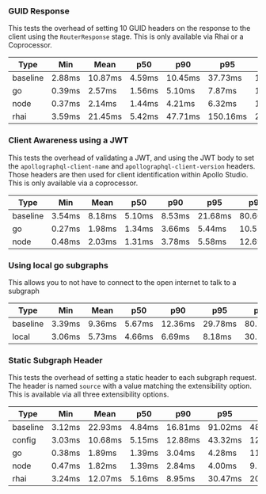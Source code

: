 ### GUID Response

This tests the overhead of setting 10 GUID headers on the response to the client using the `RouterResponse` stage. This is only available via Rhai or a Coprocessor.

| Type     | Min    | Mean    | p50    | p90     | p95      | p99      | Max      |
| -------- | ------ | ------- | ------ | ------- | -------- | -------- | -------- |
| baseline | 2.88ms | 10.87ms | 4.59ms | 10.45ms | 37.73ms  | 162.75ms | 261.58ms |
| go       | 0.39ms | 2.57ms  | 1.56ms | 5.10ms  | 7.87ms   | 15.75ms  | 44.53ms  |
| node     | 0.37ms | 2.14ms  | 1.44ms | 4.21ms  | 6.32ms   | 11.53ms  | 24.87ms  |
| rhai     | 3.59ms | 21.45ms | 5.42ms | 47.71ms | 150.16ms | 254.28ms | 311.06ms |

### Client Awareness using a JWT

This tests the overhead of validating a JWT, and using the JWT body to set the `apollographql-client-name` and `apollographql-client-version` headers. Those headers are then used for client identification within Apollo Studio.
This is only available via a coprocessor.

| Type     | Min    | Mean   | p50    | p90    | p95     | p99     | Max      |
| -------- | ------ | ------ | ------ | ------ | ------- | ------- | -------- |
| baseline | 3.54ms | 8.18ms | 5.10ms | 8.53ms | 21.68ms | 80.60ms | 178.48ms |
| go       | 0.27ms | 1.98ms | 1.34ms | 3.66ms | 5.44ms  | 10.51ms | 23.33ms  |
| node     | 0.48ms | 2.03ms | 1.31ms | 3.78ms | 5.58ms  | 12.69ms | 46.27ms  |

### Using local go subgraphs

This allows you to not have to connect to the open internet to talk to a subgraph

| Type     | Min    | Mean   | p50    | p90     | p95     | p99     | Max      |
| -------- | ------ | ------ | ------ | ------- | ------- | ------- | -------- |
| baseline | 3.39ms | 9.36ms | 5.67ms | 12.36ms | 29.78ms | 80.79ms | 180.05ms |
| local    | 3.06ms | 5.73ms | 4.66ms | 6.69ms  | 8.18ms  | 30.14ms | 150.60ms |

### Static Subgraph Header

This tests the overhead of setting a static header to each subgraph request. The header is named `source` with a value matching the extensibility option. This is available via all three extensibility options.

| Type     | Min    | Mean    | p50    | p90     | p95     | p99      | Max      |
| -------- | ------ | ------- | ------ | ------- | ------- | -------- | -------- |
| baseline | 3.12ms | 22.93ms | 4.84ms | 16.81ms | 91.02ms | 481.46ms | 622.79ms |
| config   | 3.03ms | 10.68ms | 5.15ms | 12.88ms | 43.32ms | 121.11ms | 281.80ms |
| go       | 0.38ms | 1.89ms  | 1.39ms | 3.04ms  | 4.28ms  | 11.52ms  | 23.25ms  |
| node     | 0.47ms | 1.82ms  | 1.39ms | 2.84ms  | 4.00ms  | 9.25ms   | 24.81ms  |
| rhai     | 3.24ms | 12.07ms | 5.16ms | 8.95ms  | 30.47ms | 208.74ms | 335.60ms |

